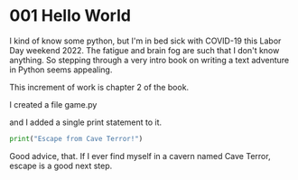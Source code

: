 # 001 Hello World

I kind of know some python, but I'm in bed sick with COVID-19 this Labor Day weekend 2022. The fatigue and brain fog are such that I don't know anything. So stepping through a very intro book on writing a text adventure in  Python seems appealing.

This increment of work is chapter 2 of the book.

I created a file game.py

and I added a single print statement to it.

```python
print("Escape from Cave Terror!")
```

Good advice, that. If I ever find myself in a cavern named Cave Terror, escape is a good next step.

